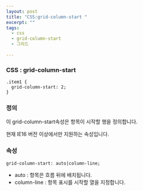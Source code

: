 ```yaml
---
layout: post
title: "CSS:grid-column-start "
excerpt: ""
tags: 
  - css
  - grid-column-start
  - 그리드
  
---
```



### CSS : grid-column-start
```
.item1 {
  grid-column-start: 2;
}
```
### 정의
이 grid-column-start속성은 항목이 시작할 행을 정의합니다.

현재 IE16 버전 이상에서만 지원하는 속성입니다.

### 속성
`grid-column-start: auto|column-line;`

+ auto : 항목은 흐름 뒤에 배치됩니다.	
+ column-line : 항목 표시를 시작할 열을 지정합니다.
